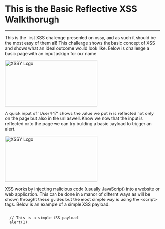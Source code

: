 <h1> This is the Basic Reflective XSS Walkthorugh </h1>
<hr>

<p>This is the first XSS challenge presented on xssy, and as such it should be the most easy of them all! This challenge shows the basic concept of XSS and shows what an ideal outcome would look like. Below is challenge a basic page with an input askign for our name</p>

<div style="text-align: left;">
  <img src="https://raw.githubusercontent.com/Hpanton447/CyberBlog/89fc110165cc5825a0d3cca5094faf75f12f22f9/XSSy/images/basicReflectiveXSS/image1.png" alt="XSSY Logo" width="300" height="150">
</div>

<p> A quick input of 'User447' shows the value we put in is reflected not only on the page but also in the url aswell. Know we now that the input is reflected onto the page we can try building a basic payload to trigger an alert. </p>
  
 <div style="text-align: left;">
  <img src="https://raw.githubusercontent.com/Hpanton447/CyberBlog/89fc110165cc5825a0d3cca5094faf75f12f22f9/XSSy/images/basicReflectiveXSS/image2.png" alt="XSSY Logo" width="300" height="150">
</div> 
  
<p> XSS works by injecting malicious code (usually JavaScript) into a website or web application. This can be done in a manor of differnt ways as will be shown throught these guides but the most simple way is using the &lt;script&gt; tags. Below is an example of a simple XSS payload. </p>

<pre><code>
  // This is a simple XSS payload
  <scrip>alert(1)</script>;
</code></pre>
